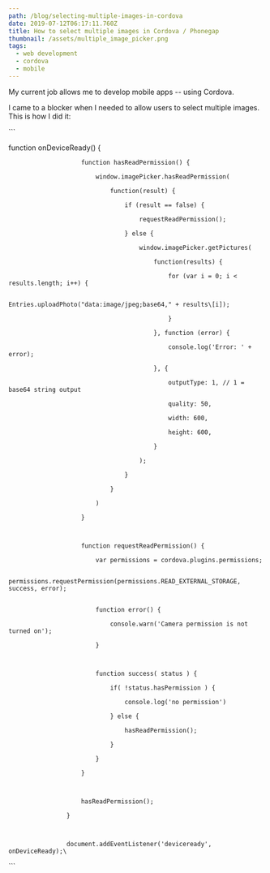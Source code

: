 ```yaml
---
path: /blog/selecting-multiple-images-in-cordova
date: 2019-07-12T06:17:11.760Z
title: How to select multiple images in Cordova / Phonegap
thumbnail: /assets/multiple_image_picker.png
tags:
  - web development
  - cordova
  - mobile
---
```

My current job allows me to develop mobile apps -- using Cordova. 

I came to a blocker when I needed to allow users to select multiple images. This is how I did it:



\`\``

function onDeviceReady() {

						function hasReadPermission() {

							window.imagePicker.hasReadPermission(

								function(result) {

									if (result == false) {

										requestReadPermission();

									} else {

										window.imagePicker.getPictures(

											function(results) {

												for (var i = 0; i < results.length; i++) {

													Entries.uploadPhoto("data:image/jpeg;base64," + results\[i]);

												}

											}, function (error) {

												console.log('Error: ' + error);

											}, {

												outputType: 1, // 1 = base64 string output

												quality: 50,

												width: 600,

												height: 600,

											}

										);

									}

								}

							)

						}

						

						function requestReadPermission() {

							var permissions = cordova.plugins.permissions;

							permissions.requestPermission(permissions.READ_EXTERNAL_STORAGE, success, error); 

							function error() {

								console.warn('Camera permission is not turned on');

							}



							function success( status ) {

								if( !status.hasPermission ) {

									console.log('no permission')

								} else {

									hasReadPermission();

								}

							}

						}



						hasReadPermission();

					}

					

					document.addEventListener('deviceready', onDeviceReady);\
\`\``

